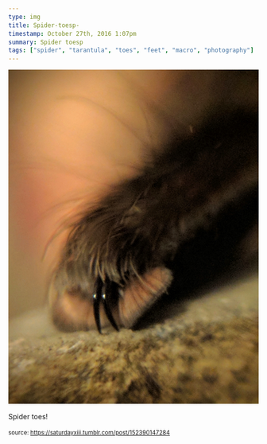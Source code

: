 ```yaml
---
type: img
title: Spider-toesp-
timestamp: October 27th, 2016 1:07pm
summary: Spider toesp 
tags: ["spider", "tarantula", "toes", "feet", "macro", "photography"]
---
```

<img src="../media/152390147284.jpg"/>
                                                                                          <div class="caption"><p>Spider toes!</p> </div>
                                    
                
                
                
                
                                
<small>source: https://saturdayxiii.tumblr.com/post/152390147284</small>